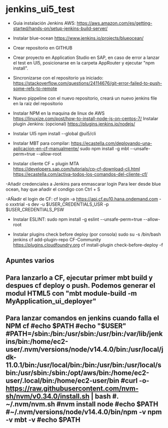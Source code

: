# jenkins_ui5_test

- Guia instalación Jenkins AWS:
https://aws.amazon.com/es/getting-started/hands-on/setup-jenkins-build-server/

- Instalar blue-ocean
https://www.jenkins.io/projects/blueocean/

- Crear repositorio en GITHUB

- Crear proyecto en Application Studio en SAP, en caso de error a lanzar el test en UI5, posicionarse en la carpeta AppRouter y ejecutar "npm install".

- Sincronizarse con el repositorio ya iniciado: 
https://stackoverflow.com/questions/24114676/git-error-failed-to-push-some-refs-to-remote

- Nuevo pippeline con el nuevo repositorio, creará un nuevo jenkins file en la raiz del repositorio

- Instalar NPM en la maquina de linux de AWS
https://linuxize.com/post/how-to-install-node-js-on-centos-7/
    Instalar plugin Jenkins: (opcional)
    https://plugins.jenkins.io/nodejs/

- Instalar UI5
npm install --global @ui5/cli


- Instalar MBT para compilar:
https://ecastella.com/deployando-una-aplicacion-en-cf-manualmente/
sudo npm install -g mbt --unsafe-perm=true --allow-root

- Instalar cliente CF + plugin MTA
https://developers.sap.com/tutorials/cp-cf-download-cli.html
https://ecastella.com/activa-todos-los-comandos-del-cliente-cf/

-Añadir credenciales a Jenkins para enmascarar login
 Para leer desde blue ocean, hay que añadir el condigo con Ctrl + S

-AÑadir el login de CF:
cf login -a https://api.cf.eu10.hana.ondemand.com -o xxxtrial -s dev -u $USER_CREDENTIALS_USR -p $USER_CREDENTIALS_PSW

- Instalar ESLINT:
sudo npm install -g eslint --unsafe-perm=true --allow-root

- Instalar plugins check before deploy (por consola)
sudo su -s /bin/bash jenkins
cf add-plugin-repo CF-Community https://plugins.cloudfoundry.org
cf install-plugin check-before-deploy -f


Apuntes varios
--
Para lanzarlo a CF, ejecutar primer mbt build y despues cf deploy o push.
Podemos generar el modul HTML5 con "mbt module-build -m MyApplication_ui_deployer"
--
Para lanzar comandos en jenkins cuando falla el NPM
cf
#echo $PATH
#echo "$USER"
#PATH=/sbin:/bin:/usr/sbin:/usr/bin:/var/lib/jenkins/bin:/home/ec2-user/.nvm/versions/node/v14.4.0/bin:/usr/local/jdk-11.0.1/bin:/usr/local/bin:/bin:/usr/bin:/usr/local/sbin:/usr/sbin:/sbin:/opt/aws/bin:/home/ec2-user/.local/bin:/home/ec2-user/bin
#curl -o- https://raw.githubusercontent.com/nvm-sh/nvm/v0.34.0/install.sh | bash
#. ~/.nvm/nvm.sh
#nvm install node
#echo $PATH
#~/.nvm/versions/node/v14.4.0/bin/npm -v
npm -v
mbt -v
#echo $PATH
--

